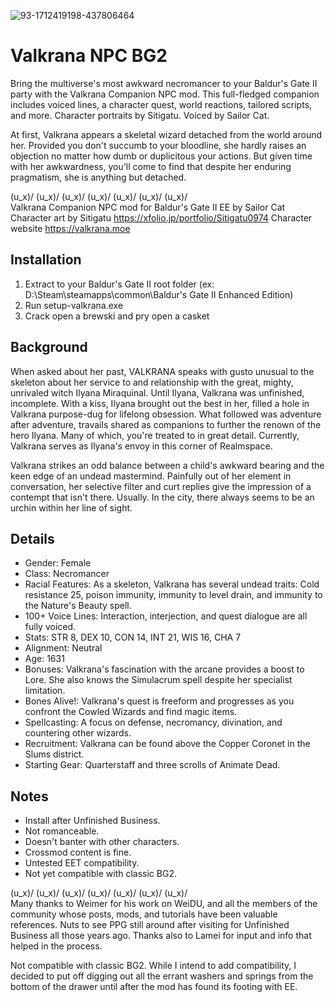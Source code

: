 ![93-1712419198-437806464](https://github.com/user-attachments/assets/c9795168-d904-44b1-aa10-015374f09814)
# Valkrana NPC BG2

Bring the multiverse's most awkward necromancer to your Baldur's Gate II party with the Valkrana Companion NPC mod. This full-fledged companion includes voiced lines, a character quest, world reactions, tailored scripts, and more. Character portraits by Sitigatu. Voiced by Sailor Cat.  
  
At first, Valkrana appears a skeletal wizard detached from the world around her. Provided you don't succumb to your bloodline, she hardly raises an objection no matter how dumb or duplicitous your actions. But given time with her awkwardness, you'll come to find that despite her enduring pragmatism, she is anything but detached.  
  
(u_x)/ (u_x)/ (u_x)/ (u_x)/ (u_x)/ (u_x)/ (u_x)/  
Valkrana Companion NPC mod for Baldur's Gate II EE by Sailor Cat  
Character art by Sitigatu https://xfolio.jp/portfolio/Sitigatu0974
Character website https://valkrana.moe  
  
## Installation
1. Extract to your Baldur's Gate II root folder (ex: D:\Steam\steamapps\common\Baldur's Gate II Enhanced Edition\)  
2. Run setup-valkrana.exe  
3. Crack open a brewski and pry open a casket  

## Background   
When asked about her past, VALKRANA speaks with gusto unusual to the skeleton about her service to and relationship with the great, mighty, unrivaled witch Ilyana Miraquinal. Until Ilyana, Valkrana was unfinished, incomplete. With a kiss, Ilyana brought out the best in her, filled a hole in Valkrana purpose-dug for lifelong obsession. What followed was adventure after adventure, travails shared as companions to further the renown of the hero Ilyana. Many of which, you're treated to in great detail. Currently, Valkrana serves as Ilyana's envoy in this corner of Realmspace.  
  
Valkrana strikes an odd balance between a child's awkward bearing and the keen edge of an undead mastermind. Painfully out of her element in conversation, her selective filter and curt replies give the impression of a contempt that isn't there. Usually. In the city, there always seems to be an urchin within her line of sight.  
  
  
## Details  
* Gender: Female 
* Class: Necromancer
* Racial Features: As a skeleton, Valkrana has several undead traits: Cold resistance 25, poison immunity, immunity to level drain, and immunity to the Nature's Beauty spell.
* 100+ Voice Lines: Interaction, interjection, and quest dialogue are all fully voiced.
* Stats: STR 8, DEX 10, CON 14, INT 21, WIS 16, CHA 7
* Alignment: Neutral
* Age: 1631
* Bonuses: Valkrana's fascination with the arcane provides a boost to Lore. She also knows the Simulacrum spell despite her specialist limitation.
* Bones Alive!: Valkrana's quest is freeform and progresses as you confront the Cowled Wizards and find magic items.
* Spellcasting: A focus on defense, necromancy, divination, and countering other wizards.
* Recruitment: Valkrana can be found above the Copper Coronet in the Slums district.
* Starting Gear: Quarterstaff and three scrolls of Animate Dead.

  
## Notes   
* Install after Unfinished Business.
* Not romanceable.  
* Doesn't banter with other characters.  
* Crossmod content is fine.  
* Untested EET compatibility.  
* Not yet compatible with classic BG2.  
   

(u_x)/ (u_x)/ (u_x)/ (u_x)/ (u_x)/ (u_x)/ (u_x)/  
Many thanks to Weimer for his work on WeiDU, and all the members of the community whose posts, mods, and tutorials have been valuable references. Nuts to see PPG still around after visiting for Unfinished Business all those years ago. Thanks also to Lamei for input and info that helped in the process.  

Not compatible with classic BG2. While I intend to add compatibility, I decided to put off digging out all the errant washers and springs from the bottom of the drawer until after the mod has found its footing with EE.  
